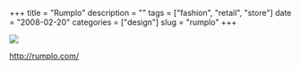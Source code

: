 +++
title = "Rumplo"
description = ""
tags = ["fashion", "retail", "store"]
date = "2008-02-20"
categories = ["design"]
slug = "rumplo"
+++


 

  <div id="screens-thumbs" class="clearfix">
    <div class="txt-center" id="design-submission"><a href="http://rumplo.com/"><img id='bluga-thumbnail-897' class='bluga-thumbnail large' src='/media/bluga/
wt47f279d22e6cc_0.jpg'/></a></div>  
  </div>   
<p><a href="http://rumplo.com/">http://rumplo.com/</a></p>




